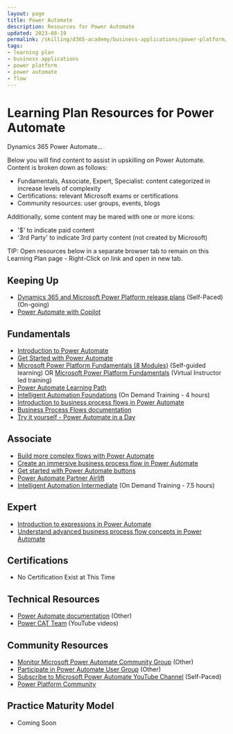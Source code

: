 ```yaml
---
layout: page
title: Power Automate
description: Resources for Power Automate
updated: 2023-08-19
permalink: /skilling/d365-academy/business-applications/power-platform/power-automate
tags:
- learning plan
- business applications
- power platform
- power automate
- flow
---
```


# Learning Plan Resources for Power Automate

Dynamics 365 Power Automate...

Below you will find content to assist in upskilling on Power Automate.  Content is broken down as follows:

* Fundamentals, Associate, Expert, Specialist: content categorized in increase levels of complexity
* Certifications:  relevant Microsoft exams or certifications
* Community resources:  user groups, events, blogs

Additionally, some content may be mared with one or more icons:

* '$' to indicate paid content
* '3rd Party' to indicate 3rd party content (not created by Microsoft)

TIP:  Open resources below in a separate browser tab to remain on this Learning Plan page - Right-Click on link and open in new tab.

## Keeping Up

* [Dynamics 365 and Microsoft Power Platform release plans](https://docs.microsoft.com/en-us/dynamics365/release-plans/) (Self-Paced) (On-going)
* [Power Automate with Copilot](https://cloudblogs.microsoft.com/powerplatform/2023/03/16/power-platform-is-leading-a-new-era-of-ai-generated-low-code-app-development/)

## Fundamentals

* [Introduction to Power Automate](https://docs.microsoft.com/en-us/learn/modules/introduction-power-automate/)
* [Get Started with Power Automate](https://docs.microsoft.com/en-us/learn/modules/get-started-flows/)
* [Microsoft Power Platform Fundamentals (8 Modules)](https://docs.microsoft.com/en-us/learn/paths/power-plat-fundamentals/) (Self-guided learning)
OR [Microsoft Power Platform Fundamentals](https://partner.microsoft.com/en-us/training/assets/collection/pl-900-microsoft-power-platform-fundamentals-1#/) (Virtual Instructor led training)
* [Power Automate Learning Path](https://learn.microsoft.com/en-us/training/powerplatform/power-automate)
* [Intelligent Automation Foundations](https://note.microsoft.com/CatalogueDisplayPage-SRDEM65495_CatalogDisplayPage.html) (On Demand Training - 4 hours)
* [Introduction to business process flows in Power Automate](https://docs.microsoft.com/en-us/learn/modules/intro-business-process-flows/)
* [Business Process Flows documentation](https://docs.microsoft.com/en-us/power-automate/business-process-flows-overview)
* [Try it yourself - Power Automate in a Day](https://aka.ms/flowinaday)


## Associate

* [Build more complex flows with Power Automate](https://docs.microsoft.com/en-us/learn/modules/build-more-flows/)
* [Create an immersive business process flow in Power Automate](https://docs.microsoft.com/en-us/learn/modules/create-immersive-flow/)
* [Get started with Power Automate buttons](https://docs.microsoft.com/en-us/learn/paths/get-started-power-automate-buttons/)
* [Power Automate Partner Airlift](https://partner.microsoft.com/en-us/training/assets/collection/power-automate-partner-airlift#/)
* [Intelligent Automation Intermediate](https://note.microsoft.com/CatalogueDisplayPage-SRDEM68829_CatalogDisplayPage.html) (On Demand Training - 7.5 hours)


## Expert
* [Introduction to expressions in Power Automate](https://docs.microsoft.com/en-us/learn/modules/introduction-expressions/)
* [Understand advanced business process flow concepts in Power Automate](https://docs.microsoft.com/en-us/learn/modules/advanced-business-process-flows/)


## Certifications

* No Certification Exist at This Time

## Technical Resources

* [Power Automate documentation](https://docs.microsoft.com/en-us/power-automate/) (Other)
* [Power CAT Team](https://www.youtube.com/playlist?list=PLi9EhCY4z99W2QOTgbwhFZEjpqc8YZDVH) (YouTube videos)

## Community Resources

* [Monitor Microsoft Power Automate Community Group](https://powerusers.microsoft.com/t5/Microsoft-Power-Automate/ct-p/MPACommunity) (Other)
* [Participate in Power Automate User Group](https://www.automateug.com/home) (Other)
* [Subscribe to Microsoft Power Automate YouTube Channel](https://www.youtube.com/channel/UCG98S4lL7nwlN8dxSF322bA) (Self-Paced)
* [Power Platform Community](https://powerusers.microsoft.com/)

## Practice Maturity Model

* Coming Soon

   


